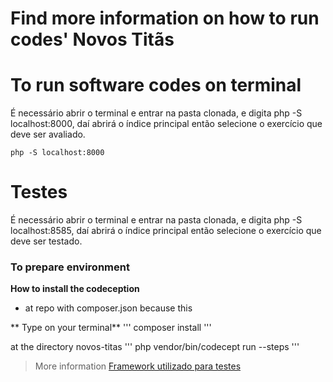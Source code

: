 # Find more information on how to run codes' **Novos Titãs**

# To run software codes on terminal
É necessário abrir o terminal e entrar na pasta clonada, e digita php -S localhost:8000, daí abrirá o índice principal então selecione o exercício que deve ser avaliado.

```
php -S localhost:8000

```


# Testes
É necessário abrir o terminal e entrar na pasta clonada, e digita php -S localhost:8585, daí abrirá o índice principal então selecione o exercício que deve ser testado.

### To prepare environment

**How to install the codeception**
* at repo with composer.json because this

** Type on your terminal**
'''
composer install
'''

at the directory novos-titas
'''
php vendor/bin/codecept run --steps
'''

> More information
[Framework utilizado para testes](https://codeception.com/)
